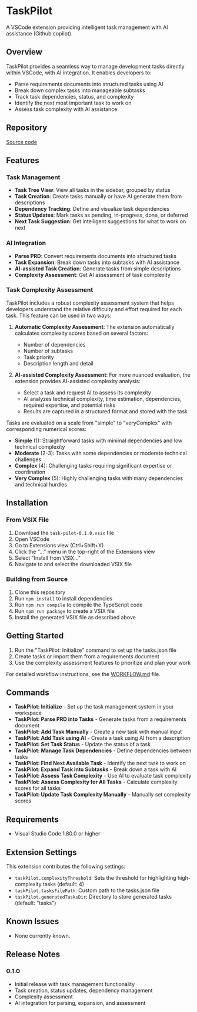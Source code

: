 # TaskPilot

A VSCode extension providing intelligent task management with AI assistance (Github copilot).

## Overview

TaskPilot provides a seamless way to manage development tasks directly within VSCode, with AI integration. It enables developers to:

- Parse requirements documents into structured tasks using AI
- Break down complex tasks into manageable subtasks
- Track task dependencies, status, and complexity
- Identify the next most important task to work on
- Assess task complexity with AI assistance

## Repository

[Source code](https://github.com/rakid/taskPilot)

## Features

### Task Management

- **Task Tree View**: View all tasks in the sidebar, grouped by status
- **Task Creation**: Create tasks manually or have AI generate them from descriptions
- **Dependency Tracking**: Define and visualize task dependencies
- **Status Updates**: Mark tasks as pending, in-progress, done, or deferred
- **Next Task Suggestion**: Get intelligent suggestions for what to work on next

### AI Integration

- **Parse PRD**: Convert requirements documents into structured tasks
- **Task Expansion**: Break down tasks into subtasks with AI assistance
- **AI-assisted Task Creation**: Generate tasks from simple descriptions
- **Complexity Assessment**: Get AI assessment of task complexity

### Task Complexity Assessment

TaskPilot includes a robust complexity assessment system that helps developers understand the relative difficulty and effort required for each task. This feature can be used in two ways:

1. **Automatic Complexity Assessment**: The extension automatically calculates complexity scores based on several factors:

   - Number of dependencies
   - Number of subtasks
   - Task priority
   - Description length and detail

2. **AI-assisted Complexity Assessment**: For more nuanced evaluation, the extension provides AI-assisted complexity analysis:
   - Select a task and request AI to assess its complexity
   - AI analyzes technical complexity, time estimation, dependencies, required expertise, and potential risks
   - Results are captured in a structured format and stored with the task

Tasks are evaluated on a scale from "simple" to "veryComplex" with corresponding numerical scores:

- **Simple** (1): Straightforward tasks with minimal dependencies and low technical complexity
- **Moderate** (2-3): Tasks with some dependencies or moderate technical challenges
- **Complex** (4): Challenging tasks requiring significant expertise or coordination
- **Very Complex** (5): Highly challenging tasks with many dependencies and technical hurdles

## Installation

### From VSIX File

1. Download the `task-pilot-0.1.0.vsix` file
2. Open VSCode
3. Go to Extensions view (Ctrl+Shift+X)
4. Click the "..." menu in the top-right of the Extensions view
5. Select "Install from VSIX..."
6. Navigate to and select the downloaded VSIX file

### Building from Source

1. Clone this repository
2. Run `npm install` to install dependencies
3. Run `npm run compile` to compile the TypeScript code
4. Run `npm run package` to create a VSIX file
5. Install the generated VSIX file as described above

## Getting Started

1. Run the "TaskPilot: Initialize" command to set up the tasks.json file
2. Create tasks or import them from a requirements document
3. Use the complexity assessment features to prioritize and plan your work

For detailed workflow instructions, see the [WORKFLOW.md](WORKFLOW.md) file.

## Commands

- **TaskPilot: Initialize** - Set up the task management system in your workspace
- **TaskPilot: Parse PRD into Tasks** - Generate tasks from a requirements document
- **TaskPilot: Add Task Manually** - Create a new task with manual input
- **TaskPilot: Add Task using AI** - Create a task using AI from a description
- **TaskPilot: Set Task Status** - Update the status of a task
- **TaskPilot: Manage Task Dependencies** - Define dependencies between tasks
- **TaskPilot: Find Next Available Task** - Identify the next task to work on
- **TaskPilot: Expand Task into Subtasks** - Break down a task with AI
- **TaskPilot: Assess Task Complexity** - Use AI to evaluate task complexity
- **TaskPilot: Assess Complexity for All Tasks** - Calculate complexity scores for all tasks
- **TaskPilot: Update Task Complexity Manually** - Manually set complexity scores

## Requirements

- Visual Studio Code 1.80.0 or higher

## Extension Settings

This extension contributes the following settings:

- `taskPilot.complexityThreshold`: Sets the threshold for highlighting high-complexity tasks (default: 4)
- `taskPilot.tasksFilePath`: Custom path to the tasks.json file
- `taskPilot.generatedTasksDir`: Directory to store generated tasks (default: "tasks")

## Known Issues

- None currently known.

## Release Notes

### 0.1.0

- Initial release with task management functionality
- Task creation, status updates, dependency management
- Complexity assessment
- AI integration for parsing, expansion, and assessment
